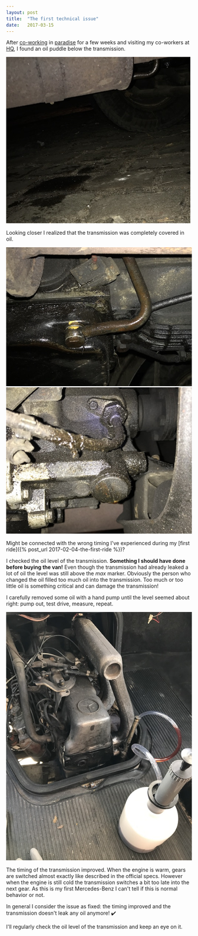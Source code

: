 ```yaml
---
layout: post
title:  "The first technical issue"
date:   2017-03-15
---
```


After [co-working](http://sayulitacowork.com/) in [paradise](https://www.google.com/maps/place/Sayulita,+Nayarit,+Mexico/@20.8697947,-105.4475249,15z) for a few weeks and visiting my co-workers at [HQ](https://www.google.com/maps/place/GitHub/@37.7822713,-122.3934366,17z), I found an oil puddle below the transmission.

![Oil puddle below the van](/assets/images/IMG_7027.JPG)

Looking closer I realized that the transmission was completely covered in oil.

![Transmission leaking oil](/assets/images/IMG_7030.JPG)
![Transmission leaking even more oil](/assets/images/IMG_7059.JPG)

Might be connected with the wrong timing I've experienced during my [first ride]({% post_url 2017-02-04-the-first-ride %})?

I checked the oil level of the transmission. **Something I should have done before buying the van!** Even though the transmission had already leaked a lot of oil the level was still above the *max* marker. Obviously the person who changed the oil filled too much oil into the transmission. Too much or too little oil is something critical and can damage the transmission!

I carefully removed some oil with a hand pump until the level seemed about right: pump out, test drive, measure, repeat.

![Pumping out oil from the transmission](/assets/images/IMG_7081.JPG)

The timing of the transmission improved. When the engine is warm, gears are switched almost exactly like described in the official specs. However when the engine is still cold the transmission switches a bit too late into the next gear. As this is my first Mercedes-Benz I can't tell if this is normal behavior or not.

In general I consider the issue as fixed: the timing improved and the transmission doesn't leak any oil anymore! :heavy_check_mark:

I'll regularly check the oil level of the transmission and keep an eye on it.
